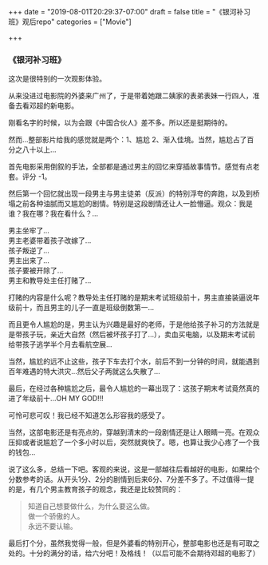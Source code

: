 +++
date = "2019-08-01T20:29:37-07:00"
draft = false
title = "《银河补习班》观后repo"
categories = ["Movie"]

+++


### 《银河补习班》

这次是很特别的一次观影体验。

从来没进过电影院的外婆来广州了，于是带着她跟二姨家的表弟表妹一行四人，准备去看邓超的新电影。

刚看名字的时候，以为会跟《中国合伙人》差不多。所以还是挺期待的。

然而...整部影片给我的感觉就是两个：1、尴尬 2、渐入佳境。当然，尴尬占了百分之八十以上...

首先电影采用倒叙的手法，全部都是通过男主的回忆来穿插故事情节。感觉有点老套。评分 -1。

然后第一个回忆就出现一段男主与男主徒弟（反派）的特别浮夸的奔跑，以及到桥塌之前各种油腻而又尴尬的剧情。特别是这段剧情还让人一脸懵逼。观众：我是谁？我在哪？我在看什么？...

男主坐牢了...    
男主老婆带着孩子改嫁了...    
孩子叛逆了...    
男主出来了...    
孩子要被开除了...    
男主和教导处主任打赌了...

打赌的内容是什么呢？教导处主任打赌的是期末考试班级前十，男主直接装逼说年级前十，而且男主的儿子一直是班级倒数第一...

而且更令人尴尬的是，男主认为兴趣是最好的老师，于是他给孩子补习的方法就是是带孩子玩，亲近大自然（然后被坏孩子打了...），卖血买电脑，以及期末考试前给带孩子逃学半个月去看航空展...

当然，尴尬的远不止这些，孩子下车去打个水，前后不到一分钟的时间，就能遇到百年难遇的特大洪灾...然后父子两就这么失散了...

最后，在经过各种尴尬之后，最令人尴尬的一幕出现了：这孩子期末考试竟然真的进了年级前十...OH MY GOD!!!

可怜可悲可叹！我已经不知道怎么形容我的感受了。

当然，这部电影还是有亮点的，穿越到清末的一段剧情还是让人眼睛一亮。在观众压抑或者说尴尬了一个多小时以后，突然就爽快了。嗯，也算让我少心疼了一个我的钱包...

说了这么多，总结一下吧。客观的来说，这是一部越往后看越好的电影，如果给个分数参考的话。从开头1分、2分的剧情到后来6分、7分差不多了。不过值得一提的是，有几个男主教育孩子的观念，我还是比较赞同的：

>知道自己想要做什么，为什么要这么做。      
做一个骄傲的人。    
永远不要认输。    

最后打个分，虽然我觉得一般，但是外婆看的特别开心，整部电影也还是有可取之处的。十分的满分的话，给六分吧！及格线！（以后可能不会期待邓超的电影了）


